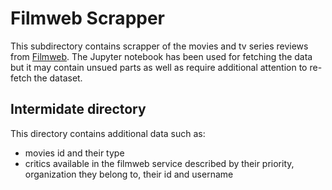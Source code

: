 # Filmweb Scrapper

This subdirectory contains scrapper of the movies and tv series reviews from [Filmweb](https://www.filmweb.pl/).
The Jupyter notebook has been used for fetching the data but it may contain unsued parts as well as require additional attention to re-fetch the dataset.

## Intermidate directory
This directory contains additional data such as:
- movies id and their type
- critics available in the filmweb service described by their priority, organization they belong to, their id and username 
